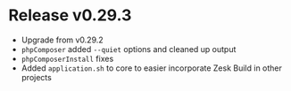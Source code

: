 # Release v0.29.3

- Upgrade from v0.29.2
- `phpComposer` added `--quiet` options and cleaned up output
- `phpComposerInstall` fixes 
- Added `application.sh` to core to easier incorporate Zesk Build in other projects
